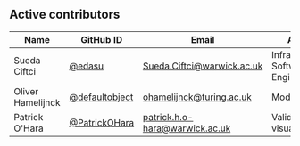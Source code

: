 ## Active contributors

| Name               | GitHub ID                                            | Email                       | Admin  |
| ------------------ | -----------------------------------------------------| --------------------------- | ------ |
| Sueda Ciftci       | [@edasu](https://github.com/edasu)                   | <Sueda.Ciftci@warwick.ac.uk> | Infrastructure, Software Engineering |
| Oliver Hamelijnck  | [@defaultobject](https://github.com/defaultobject)   | <ohamelijnck@turing.ac.uk>  | Modelling |
| Patrick O'Hara     | [@PatrickOHara](https://github.com/PatrickOHara)     | <patrick.h.o-hara@warwick.ac.uk>       | Validation, visualisation |
